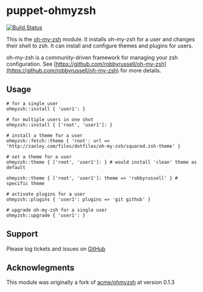 # puppet-ohmyzsh
[![Build Status](https://travis-ci.org/zanloy/puppet-ohmyzsh.svg?branch=master)](https://travis-ci.org/zanloy/puppet-ohmyzsh)

This is the [oh-my-zsh](https://github.com/robbyrussell/oh-my-zsh) module. It
installs oh-my-zsh for a user and changes their shell to zsh. It can install
and configure themes and plugins for users.

oh-my-zsh is a community-driven framework for managing your zsh configuration.
See [https://github.com/robbyrussell/oh-my-zsh](https://github.com/robbyrussell/oh-my-zsh)
for more details.

## Usage

```
# for a single user
ohmyzsh::install { 'user1': }

# for multiple users in one shot
ohmyzsh::install { ['root', 'user1']: }

# install a theme for a user
ohmyzsh::fetch::theme { 'root': url => 'http://zanloy.com/files/dotfiles/oh-my-zsh/squared.zsh-theme' }

# set a theme for a user
ohmyzsh::theme { ['root', 'user1']: } # would install 'clean' theme as default

ohmyzsh::theme { ['root', 'user1']: theme => 'robbyrussell' } # specific theme

# activate plugins for a user
ohmyzsh::plugins { 'user1': plugins => 'git github' }

# upgrade oh-my-zsh for a single user
ohmyzsh::upgrade { 'user1': }
```

Support
-------

Please log tickets and issues on [GitHub](https://github.com/zanloy/puppet-ohmyzsh)


Acknowlegments
--------------

This module was originally a fork of [acme/ohmyzsh](https://github.com/acme/puppet-acme-oh-my-zsh) at version 0.1.3
